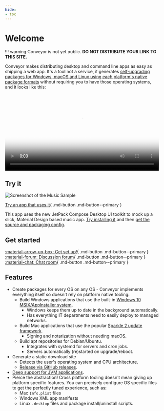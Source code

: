 ```yaml
---
hide:
- toc
---
```


# Welcome

!!! warning
    Conveyor is not yet public. **DO NOT DISTRIBUTE YOUR LINK TO THIS SITE.**

Conveyor makes distributing desktop and command line apps as easy as shipping a web app. It's a tool not a service, it generates [self-upgrading packages for Windows, macOS and Linux using each platform's native package formats](outputs.md) without requiring you to have those operating systems, and it looks like this:

<video width="100%" poster="https://conveyor.hydraulic.dev/assets/promo.jpg" controls><source src="https://conveyor.hydraulic.dev/assets/promo.mp4" type="video/mp4"></video>

## Try it

![Screenshot of the Music Sample](https://media.giphy.com/media/NMLgK1lJ8UGtNxx3ja/giphy.gif)

[Try an app that uses it](https://downloads.hydraulic.dev/compose-sample/download.html){ .md-button .md-button--primary }

This app uses the new JetPack Compose Desktop UI toolkit to mock up a slick, Material Design based music app. [Try installing it](https://public.hq.hydraulic.software/~mike/compose-music-sample/download.html) and then [get the source and packaging config](https://github.com/hydraulic-software/compose-music-app).

## Get started

[ :material-arrow-up-box: Get set up!](setting-up.md){ .md-button .md-button--primary } [ :material-forum: Discussion forum](https://github.com/hydraulic-software/conveyor/discussions){ .md-button .md-button--primary } [ :material-chat: Chat room](https://gitter.im/hydraulic-software/community){ .md-button .md-button--primary }

## Features

* Create packages for every OS on any OS - Conveyor implements everything itself so doesn't rely on platform native tooling.
    * Build Windows applications that use the built-in [Windows 10 MSIX/AppInstaller system](outputs.md).
        * Windows keeps them up to date in the background automatically.
        * Has everything IT departments need to easily deploy to managed networks.
    * Build Mac applications that use the popular [Sparkle 2 update framework](https://sparkle-project.org/).
        * Signing and notarization without needing macOS.
    * Build apt repositories for Debian/Ubuntu.
        * Integrates with systemd for servers and cron jobs.
        * Servers automatically (re)started on upgrade/reboot.
* Generate a static download site
    * Detects the user's operating system and CPU architecture.
    * [Release via GitHub releases](configs/download-pages#publishing-through-github).
* [Deep support for JVM applications](configs/jvm.md).
* Pierce the abstraction! Cross platform tooling doesn't mean giving up platform specific features. You can precisely configure OS specific files to get the perfectly tuned experience, such as:
    * Mac `Info.plist` files
    * Windows XML app manifests
    * Linux `.desktop` files and package install/uninstall scripts.
